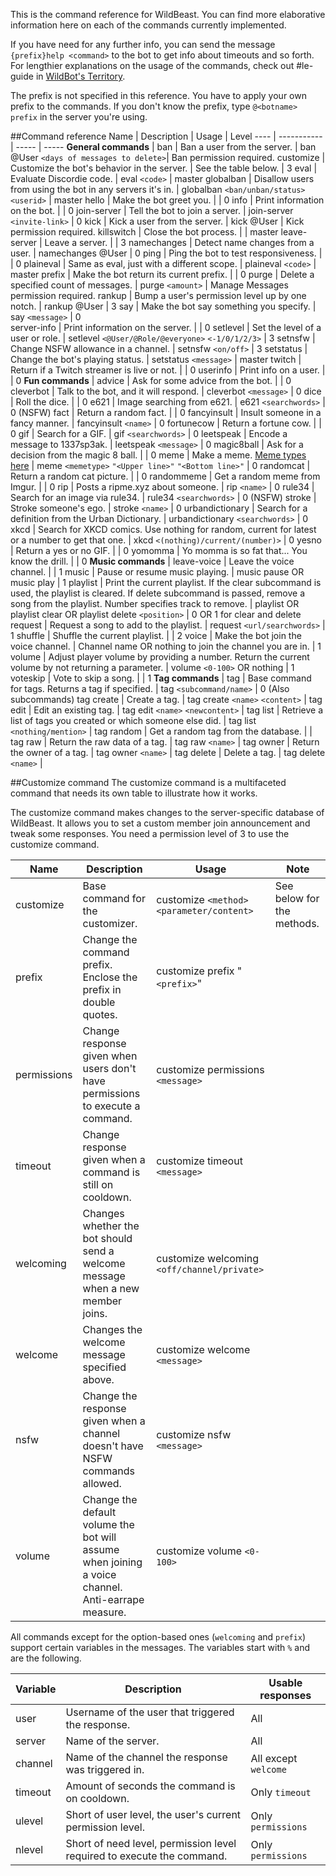 This is the command reference for WildBeast. You can find more elaborative information here on each of the commands currently implemented.
  
If you have need for any further info, you can send the message `{prefix}help <command>` to the bot to get info about timeouts and so forth. For lengthier explanations on the usage of the commands, check out #le-guide in [WildBot's Territory](https://discord.gg/0cFoiR5QVh5LZlQO).
  
The prefix is not specified in this reference. You have to apply your own prefix to the commands. If you don't know the prefix, type `@<botname> prefix` in the server you're using.
  
##Command reference
Name | Description | Usage | Level 
---- | ----------- | ----- | ----- 
**General commands** |
ban | Ban a user from the server. | ban @User `<days of messages to delete>`| Ban permission required. 
customize | Customize the bot's behavior in the server. | See the table below. | 3 
eval | Evaluate Discordie code. | eval `<code>` | master 
globalban | Disallow users from using the bot in any servers it's in. | globalban `<ban/unban/status>` `<userid>` | master 
hello | Make the bot greet you. |  | 0 
info | Print information on the bot. |  | 0 
join-server | Tell the bot to join a server. | join-server `<invite-link>` | 0 
kick | Kick a user from the server. | kick @User | Kick permission required.
killswitch | Close the bot process. |  | master 
leave-server | Leave a server. |  | 3 
namechanges | Detect name changes from a user. | namechanges @User | 0 
ping | Ping the bot to test responsiveness. |  | 0 
plaineval | Same as eval, just with a different scope. | plaineval `<code>` | master 
prefix | Make the bot return its current prefix. |  | 0 
purge | Delete a specified count of messages. | purge `<amount>` | Manage Messages permission required. 
rankup | Bump a user's permission level up by one notch. | rankup @User | 3 
say | Make the bot say something you specify. | say `<message>` | 0  
server-info | Print information on the server. |  | 0 
setlevel | Set the level of a user or role. | setlevel `<@User/@Role/@everyone>` `<-1/0/1/2/3>` | 3 
setnsfw | Change NSFW allowance in a channel. | setnsfw `<on/off>` | 3 
setstatus | Change the bot's playing status. | setstatus `<message>` | master 
twitch | Return if a Twitch streamer is live or not. |  | 0 
userinfo | Print info on a user. |  | 0 
**Fun commands** | 
advice | Ask for some advice from the bot. |  | 0 
cleverbot | Talk to the bot, and it will respond. | cleverbot `<message>` | 0 
dice | Roll the dice. |  | 0 
e621 | Image searching from e621. | e621 `<searchwords>` | 0 (NSFW)
fact | Return a random fact. |  | 0 
fancyinsult | Insult someone in a fancy manner. | fancyinsult `<name>` | 0 
fortunecow | Return a fortune cow. |  | 0 
gif | Search for a GIF. | gif `<searchwords>` | 0 
leetspeak | Encode a message to 1337sp3ak. | leetspeak `<message>` | 0 
magic8ball | Ask for a decision from the magic 8 ball. |  | 0 
meme | Make a meme. [Meme types here](https://github.com/TheSharks/WildBeast/blob/master/runtime/commands/memes.json) | meme `<memetype>` `"<Upper line>"` `"<Bottom line>"` | 0 
randomcat | Return a random cat picture. |  | 0 
randommeme | Get a random meme from Imgur. |  | 0 
rip | Posts a ripme.xyz about someone. | rip `<name>` | 0 
rule34 | Search for an image via rule34. | rule34 `<searchwords>` | 0 (NSFW)
stroke | Stroke someone's ego. | stroke `<name>` | 0 
urbandictionary | Search for a definition from the Urban Dictionary. | urbandictionary `<searchwords>` | 0 
xkcd | Search for XKCD comics. Use nothing for random, current for latest or a number to get that one. | xkcd `<(nothing)/current/(number)>` | 0
yesno | Return a yes or no GIF. |  | 0 
yomomma | Yo momma is so fat that... You know the drill. |  | 0 
**Music commands** | 
leave-voice | Leave the voice channel. |  | 1 
music | Pause or resume music playing. | music pause OR music play | 1 
playlist | Print the current playlist. If the clear subcommand is used, the playlist is cleared. If delete subcommand is passed, remove a song from the playlist. Number specifies track to remove. | playlist OR playlist clear OR playlist delete `<position>` | 0 OR 1 for clear and delete
request | Request a song to add to the playlist. | request `<url/searchwords>` | 1 
shuffle | Shuffle the current playlist. |  | 2 
voice | Make the bot join the voice channel. | Channel name OR nothing to join the channel you are in. | 1 
volume | Adjust player volume by providing a number. Return the current volume by not returning a parameter. | volume `<0-100>` OR nothing | 1 
voteskip | Vote to skip a song. |  | 1 
**Tag commands** | 
tag | Base command for tags. Returns a tag if specified. | tag `<subcommand/name>` | 0 (Also subcommands)
tag create | Create a tag. | tag create `<name>` `<content>` | 
tag edit | Edit an existing tag. | tag edit `<name>` `<newcontent>` | 
tag list | Retrieve a list of tags you created or which someone else did. | tag list `<nothing/mention>` | 
tag random | Get a random tag from the database. |  | 
tag raw | Return the raw data of a tag. | tag raw `<name>` | 
tag owner | Return the owner of a tag. | tag owner `<name>` | 
tag delete | Delete a tag. | tag delete `<name>` | 

##Customize command
The customize command is a multifaceted command that needs its own table to illustrate how it works.
  
The customize command makes changes to the server-specific database of WildBeast. It allows you to set a custom member join announcement and tweak some responses. You need a permission level of 3 to use the customize command.   

Name | Description | Usage | Note 
---- | ----------- | ----- | ----- 
customize | Base command for the customizer. | customize `<method>` `<parameter/content>` | See below for the methods.
prefix | Change the command prefix. Enclose the prefix in double quotes. | customize prefix "`<prefix>`" | 
permissions | Change response given when users don't have permissions to execute a command. | customize permissions `<message>` | 
timeout | Change response given when a command is still on cooldown. | customize timeout `<message>` | 
welcoming| Changes whether the bot should send a welcome message when a new member joins. | customize welcoming `<off/channel/private>` | 
welcome | Changes the welcome message specified above. | customize welcome `<message>` | 
nsfw | Change the response given when a channel doesn't have NSFW commands allowed. | customize nsfw `<message>` | 
volume | Change the default volume the bot will assume when joining a voice channel. Anti-earrape measure. | customize volume `<0-100>` | 

All commands except for the option-based ones (`welcoming` and `prefix`) support certain variables in the messages. The variables start with `%` and are the following.

Variable | Description | Usable responses 
-------- | ----------- | ---------------- 
user | Username of the user that triggered the response. | All | 
server | Name of the server. | All | 
channel | Name of the channel the response was triggered in. | All except `welcome` | 
timeout | Amount of seconds the command is on cooldown. | Only `timeout` | 
ulevel | Short of user level, the user's current permission level. | Only `permissions` | 
nlevel | Short of need level, permission level required to execute the command. | Only `permissions` | 
